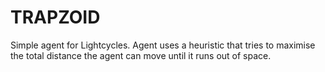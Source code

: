 TRAPZOID
========

Simple agent for Lightcycles. Agent uses a heuristic that tries to maximise the total distance the agent 
can move until it runs out of space.